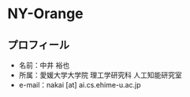 # NY-Orange
## プロフィール

- 名前：中井 裕也
- 所属：愛媛大学大学院 理工学研究科 人工知能研究室
- e-mail：nakai [at] ai.cs.ehime-u.ac.jp



<!--
**NY-Orange/NY-Orange** is a ✨ _special_ ✨ repository because its `README.md` (this file) appears on your GitHub profile.

Here are some ideas to get you started:

- 🔭 I’m currently working on ...
- 🌱 I’m currently learning ...
- 👯 I’m looking to collaborate on ...
- 🤔 I’m looking for help with ...
- 💬 Ask me about ...
- 📫 How to reach me: ...
- 😄 Pronouns: ...
- ⚡ Fun fact: ...
-->
